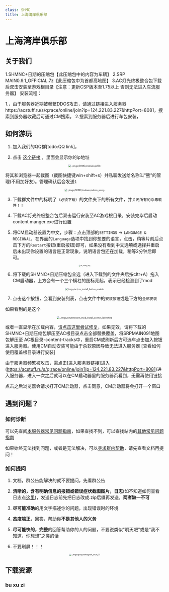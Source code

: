 ```yaml
---
class: SHMC
title: 上海湾岸俱乐部
---
```


# 上海湾岸俱乐部

## 关于我们



1.SHMNC+日期的压缩包【此压缩包中的内容为车辆】
2.SRP MAIN0.9.1_OFFICIAL.7z【此压缩包中为首都高地图】
3.AC灯光终极整合包下载后双击安装至游戏根目录【注意：更新CSP版本至1.75以上 否则无法进入车流服务器】
安装流程：

1.，由于服务器近期被频繁DDOS攻击，请通过链接进入服务器https://acstuff.ru/s/q:race/online/join?ip=124.221.83.227&httpPort=8081，搜索到服务器收藏后可通过CM搜索。
2.搜索到服务器后进行车包安装，


## 如何游玩

1. 加入我们的QQ群[todo:QQ link]，

2. 点击 [这个链接](https://www.ip138.com) ，里面会显示你的ip地址

<div align=center> <img src="../imgs/SHMC/indexes/ip138.png" alt="../imgs/SHMC/indexes/ip138" style="zoom: 50%;" /> </div>

将其和浏览器一起截图（截图快捷键win+shift+s）并私聊发送给名称叫“熊”的管理(不用加好友)。管理确认后会发送`1`

<div align=center> <img src="../imgs/SHMC/indexes/admin_xiong.png" alt="../imgs/SHMC/indexes/admin_xiong" style="zoom: 50%;" /> </div>

3. 下载群文件中的标明了`（必须下载）`的文件夹下的所有文件，并`关闭所有的杀毒软件！！`

4. 下载AC灯光终极整合包后双击运行安装至AC游戏根目录，安装完毕后启动content manger.exe进行设置

5. 将CM启动器设置为中文，步骤：点击顶部的`SETTINGS` → `LANGUAGE & REGIONAL`，在界面的`Language`选项中找到你想要的语言，点击，稍等片刻后点击下方的`Restart`按钮(重启按钮)即可，如果没有看到中文选项或选择并重启后未出现你设置的语言是正常现象，说明语言包还在加载，稍等2分钟后即可。

<div align=center> <img src="../imgs/cm/error/cm_setting_lang.png" alt="cm_setting_lang" align=center; style="zoom:30%;" /> </div>


6. 将下载的SHMNC+日期压缩包全选（进入下载到的文件夹后按cltr+A）拖入CM启动器，上方会有一个三个横杠的图标亮起，表示已经检测到了mod

<div align=center> <img src="/imgs/ac/cm_install_button_enable.png" alt="/imgs/ac/cm_install_button_enable" style="zoom: 50%;" /> </div>

7. 点击这个按钮，会看到安装列表，点击文件中的`安装按钮`或是下方的`全部安装`


如果看到的是这个

<div align=center> <img src="../imgs/cm/error/cm_mod_install_connot_Identified.png" alt="../imgs/cm/error/cm_mod_install_connot_Identified" style="zoom: 50%;" /> </div>

或者一直显示在加载内容，[请点击这里尝试修复](/zh/page_CM/error.html#导入mod压缩包文件后无法识别-显示灰色)，如果无效，请将下载的SHMNC+日期压缩包解压至AC根目录点击全部替换覆盖，将SRPMAIN091地图包解压至 AC根目录-content-tracks中，重启CM或刷新后方可选车点击加入按钮进入服务器。使用CM自动安装可能由于杀软原因导致无法进入服务器 [查看如何使用覆盖根目录进行安装]

由于服务器频繁被攻击，需点击[进入服务器链接]进入(https://acstuff.ru/s/q:race/online/join?ip=124.221.83.227&httpPort=8081)进入服务器，进入一次之后就可以在CM启动器里的服务器页看到，无需再使用链接

点击之后浏览器会请求打开CM启动器，点击同意，CM启动器将会打开一个窗口
## 遇到问题？

### 如何诊断

可以先查阅[本服务器常见问题指南]()，如果查找不到，可以查找站内的[其他常见问题指南](todo:做一个常见问题诊断液面引导列表页)

如果始终无法找到问题，或者是无法解决，可以[寻求群内帮助](###如何提问)，请先查看文档再提问！
### 如何提问

1. 文档，群公告能解决的就不要提问，先看群公告

2. **清晰的，含有明确信息的报错或错误症状截图图片，日志**(如不知道如何查看日志点[这里]())，发送日志前先把日志改成.zip后缀再发送，**两者缺一不可**

3. **尽可能准确**的用文字描述你的问题，出现错误时的环境

4. **态度端正**，回答，帮助你**不是其他人的义务**

5. **尽可能快的，完整**的回答帮助你的人的问题，不要说类似"明天吧"或是“我不知道，你想想”之类的话

6. 不要刷屏！！！

<div align=center> <img src="../imgs/group/asking/ask_zhcn_01.jpeg" alt="../imgs/group/asking/ask_zhcn_01" style="zoom: 40%;" /> </div>

## 下载资源

### bu xu zi